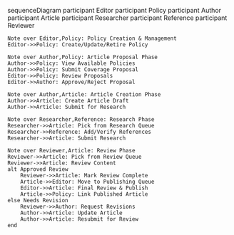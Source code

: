 sequenceDiagram
    participant Editor
    participant Policy
    participant Author
    participant Article
    participant Researcher
    participant Reference
    participant Reviewer

    Note over Editor,Policy: Policy Creation & Management
    Editor->>Policy: Create/Update/Retire Policy
    
    Note over Author,Policy: Article Proposal Phase
    Author->>Policy: View Available Policies
    Author->>Policy: Submit Coverage Proposal
    Editor->>Policy: Review Proposals
    Editor->>Author: Approve/Reject Proposal
    
    Note over Author,Article: Article Creation Phase
    Author->>Article: Create Article Draft
    Author->>Article: Submit for Research
    
    Note over Researcher,Reference: Research Phase
    Researcher->>Article: Pick from Research Queue
    Researcher->>Reference: Add/Verify References
    Researcher->>Article: Submit Research
    
    Note over Reviewer,Article: Review Phase
    Reviewer->>Article: Pick from Review Queue
    Reviewer->>Article: Review Content
    alt Approved Review
        Reviewer->>Article: Mark Review Complete
        Article->>Editor: Move to Publishing Queue
        Editor->>Article: Final Review & Publish
        Article->>Policy: Link Published Article
    else Needs Revision
        Reviewer->>Author: Request Revisions
        Author->>Article: Update Article
        Author->>Article: Resubmit for Review
    end